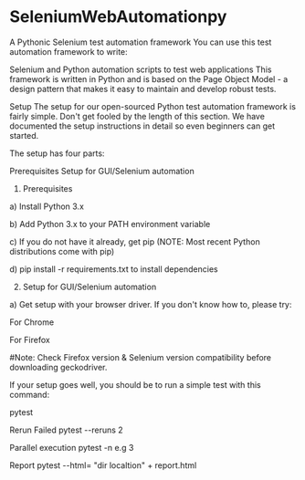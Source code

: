 # SeleniumWebAutomationpy
A Pythonic Selenium test automation framework
You can use this test automation framework to write:

Selenium and Python automation scripts to test web applications
This framework is written in Python and is based on the Page Object Model - a design pattern that makes it easy to maintain and develop robust tests. 

Setup
The setup for our open-sourced Python test automation framework is fairly simple. Don't get fooled by the length of this section. We have documented the setup instructions in detail so even beginners can get started.

The setup has four parts:

Prerequisites
Setup for GUI/Selenium automation

1. Prerequisites

a) Install Python 3.x

b) Add Python 3.x to your PATH environment variable

c) If you do not have it already, get pip (NOTE: Most recent Python distributions come with pip)

d) pip install -r requirements.txt to install dependencies

2. Setup for GUI/Selenium automation

a) Get setup with your browser driver. If you don't know how to, please try:

For Chrome

For Firefox

#Note: Check Firefox version & Selenium version compatibility before downloading geckodriver.

If your setup goes well, you should be to run a simple test with this command:

pytest

Rerun Failed
pytest --reruns 2 

Parallel execution
pytest -n <numberofbrowser> e.g 3

Report
pytest --html= "dir localtion" + report.html

